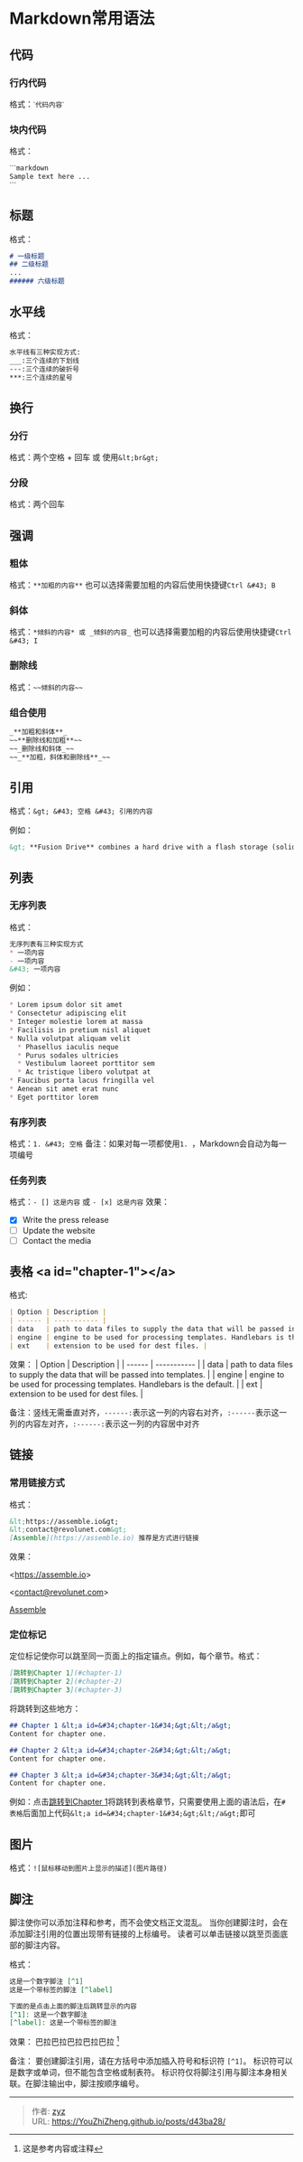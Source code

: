 # Markdown常用语法

## 代码
### 行内代码
格式：` ˋ代码内容ˋ `
### 块内代码
格式：
```markdown
ˋˋˋmarkdown
Sample text here ...
ˋˋˋ
```

## 标题
格式：
```markdown
# 一级标题
## 二级标题
...
###### 六级标题
```

## 水平线
格式：
```markdown
水平线有三种实现方式:
___:三个连续的下划线
---:三个连续的破折号
***:三个连续的星号
```

## 换行
### 分行
格式：两个空格 &#43; 回车 或 使用`&lt;br&gt;`
### 分段
格式：两个回车

## 强调
### 粗体
格式：`**加粗的内容**` 也可以选择需要加粗的内容后使用快捷键`Ctrl &#43; B`
### 斜体
格式：`*倾斜的内容* 或 _倾斜的内容_` 也可以选择需要加粗的内容后使用快捷键`Ctrl &#43; I`
### 删除线
格式：`~~倾斜的内容~~`
### 组合使用
```markdown
_**加粗和斜体**_
~~**删除线和加粗**~~
~~_删除线和斜体_~~
~~_**加粗，斜体和删除线**_~~
```

## 引用
格式：`&gt; &#43; 空格 &#43; 引用的内容`


例如：
```markdown
&gt; **Fusion Drive** combines a hard drive with a flash storage (solid-state drive) and presents it as a single logical volume with the space of both drives combined.
```

## 列表
### 无序列表
格式：
```markdown
无序列表有三种实现方式
* 一项内容
- 一项内容
&#43; 一项内容
```
例如：
```markdown
* Lorem ipsum dolor sit amet
* Consectetur adipiscing elit
* Integer molestie lorem at massa
* Facilisis in pretium nisl aliquet
* Nulla volutpat aliquam velit
  * Phasellus iaculis neque
  * Purus sodales ultricies
  * Vestibulum laoreet porttitor sem
  * Ac tristique libero volutpat at
* Faucibus porta lacus fringilla vel
* Aenean sit amet erat nunc
* Eget porttitor lorem
```
### 有序列表
格式：`1. &#43; 空格`
备注：如果对每一项都使用`1. `，Markdown会自动为每一项编号
### 任务列表
格式：`- [] 这是内容` 或 `- [x] 这是内容`
效果：
- [x] Write the press release
- [ ] Update the website
- [ ] Contact the media

## 表格 &lt;a id=&#34;chapter-1&#34;&gt;&lt;/a&gt;
格式:
```markdown
| Option | Description |
| ------ | ----------- |
| data   | path to data files to supply the data that will be passed into templates. |
| engine | engine to be used for processing templates. Handlebars is the default. |
| ext    | extension to be used for dest files. |
```
效果：
| Option | Description |
| ------ | ----------- |
| data   | path to data files to supply the data that will be passed into templates. |
| engine | engine to be used for processing templates. Handlebars is the default. |
| ext    | extension to be used for dest files. |

备注：竖线无需垂直对齐，`------:`表示这一列的内容右对齐，`:------`表示这一列的内容左对齐，`:------:`表示这一列的内容居中对齐

## 链接
### 常用链接方式
格式：
```markdown
&lt;https://assemble.io&gt;
&lt;contact@revolunet.com&gt;
[Assemble](https://assemble.io) 推荐是方式进行链接
```
效果：

&lt;https://assemble.io&gt;  

&lt;contact@revolunet.com&gt;  

[Assemble](https://assemble.io)

### 定位标记
定位标记使你可以跳至同一页面上的指定锚点。例如，每个章节。格式：
```markdown
[跳转到Chapter 1](#chapter-1)
[跳转到Chapter 2](#chapter-2)
[跳转到Chapter 3](#chapter-3)
```
将跳转到这些地方：
```markdown
## Chapter 1 &lt;a id=&#34;chapter-1&#34;&gt;&lt;/a&gt;
Content for chapter one.

## Chapter 2 &lt;a id=&#34;chapter-2&#34;&gt;&lt;/a&gt;
Content for chapter one.

## Chapter 3 &lt;a id=&#34;chapter-3&#34;&gt;&lt;/a&gt;
Content for chapter one.
````
例如：点击[跳转到Chapter 1](#chapter-1)将跳转到表格章节，只需要使用上面的语法后，在`# 表格`后面加上代码`&lt;a id=&#34;chapter-1&#34;&gt;&lt;/a&gt;`即可

## 图片
格式：`![鼠标移动到图片上显示的描述](图片路径)`

## 脚注
脚注使你可以添加注释和参考，而不会使文档正文混乱。 当你创建脚注时，会在添加脚注引用的位置出现带有链接的上标编号。 读者可以单击链接以跳至页面底部的脚注内容。  

格式：
```markdown
这是一个数字脚注 [^1]
这是一个带标签的脚注 [^label]

下面的是点击上面的脚注后跳转显示的内容
[^1]: 这是一个数字脚注
[^label]: 这是一个带标签的脚注
```
效果：
巴拉巴拉巴拉巴拉巴拉 [^1]
[^1]: 这是参考内容或注释

备注：
要创建脚注引用，请在方括号中添加插入符号和标识符 `[^1]`。 标识符可以是数字或单词，但不能包含空格或制表符。 标识符仅将脚注引用与脚注本身相关联。在脚注输出中，脚注按顺序编号。

---

> 作者: [zyz](https://github.com/YouZhiZheng)  
> URL: https://YouZhiZheng.github.io/posts/d43ba28/  

